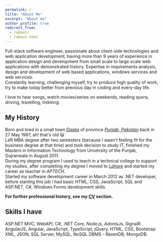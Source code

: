 ```yaml
---
permalink: /
title: "About Me"
excerpt: "About me"
author_profile: true
redirect_from: 
  - /about/
  - /about.html
---
```


Full-stack software engineer, passionate about client-side technologies and web application development, having more than 9 years of experience in application design and development from small scale to large scale web applications with demonstrated history. Expertise in requirements analysis, design and development of web based applications, windows services and web services.<br>
Constantly learning, challenging myself, try to produce high quality of work, try to make today better from previous day in coding and every-day life.

I love to hear songs, watch movies/series on weekends, reading quora, driving, travelling, trekking.

My History
---
Born and bred in a small town <a href="https://en.wikipedia.org/wiki/Daska" target="_blank">*Daska*</a> of province <a href="https://en.wikipedia.org/wiki/Punjab,_Pakistan" target="_blank">*Punjab, Pakistan*</a> back in 27 May 1987, ah! that's old 😃<br>
Left MBA degree after two semesters (because I wasn't feeling fit for the business degree at that time) and took decision to study IT, finished my Masters in Information Technology from University of the Punjab, Gujranwala in August 2011.<br>
During my degree program I used to teach in a technical college to support my studies, after completing my degree I moved to <a href="https://en.wikipedia.org/wiki/Lahore" target="_blank">*Lahore*</a> and started my career as teacher in *APTECH*.<br>
Started my software development career in March 2012 as .NET developer, before starting this job I had basic HTML, CSS, JavaScript, SQL and ASP.NET, C#, Windows Forms development skills.

**For further professional history, see my [CV](/cv/) section.**

Skills I have
---
ASP.NET MVC, WebAPI, C#, .NET Core, Node.js, AdonisJs, SignalR
AngularJS, Angular, JavaScript, TypeScript, jQuery, HTML, CSS, Bootstrap
XML, JSON, SQL Server, MySQL, NoSQL DBMS - RavenDB, MongoDB. 
